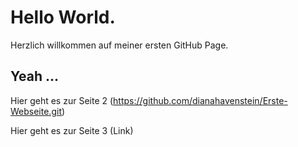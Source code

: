 # Hello World.

Herzlich willkommen auf meiner ersten GitHub Page. 

## Yeah ...


Hier geht es zur Seite 2 (https://github.com/dianahavenstein/Erste-Webseite.git)

Hier geht es zur Seite 3 (Link)
